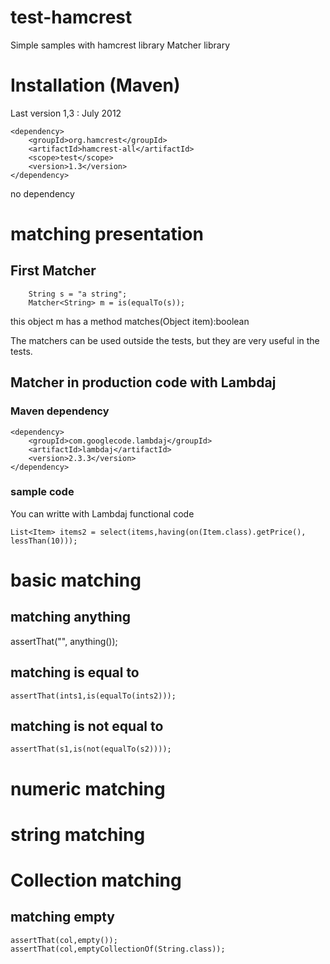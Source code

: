 # test-hamcrest
Simple samples with hamcrest library
Matcher library

# Installation (Maven)
Last version 1,3 : July 2012
```
<dependency>
	<groupId>org.hamcrest</groupId>
	<artifactId>hamcrest-all</artifactId>
	<scope>test</scope>
	<version>1.3</version>
</dependency>
```
no dependency

# matching presentation
## First Matcher
```
	String s = "a string";		
	Matcher<String> m = is(equalTo(s));
```
this object m has a method matches(Object item):boolean

The matchers can be used outside the tests, but they are very useful in the tests.

## Matcher in production code with Lambdaj
### Maven dependency
```
<dependency>
	<groupId>com.googlecode.lambdaj</groupId>
	<artifactId>lambdaj</artifactId>
	<version>2.3.3</version>
</dependency>
```
### sample code
You can writte with Lambdaj functional code
```
List<Item> items2 = select(items,having(on(Item.class).getPrice(), lessThan(10)));
```

# basic matching
## matching anything
assertThat("", anything());

## matching is equal to
```
assertThat(ints1,is(equalTo(ints2)));
```
## matching is not equal to
```
assertThat(s1,is(not(equalTo(s2))));
```

# numeric matching

# string matching

# Collection matching
## matching empty
```
assertThat(col,empty());
assertThat(col,emptyCollectionOf(String.class));
```